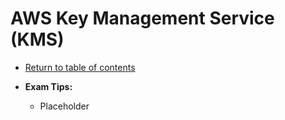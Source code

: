 # AWS Key Management Service (KMS)

* [Return to table of contents](../../../README.md)

* **Exam Tips:**
  * Placeholder
